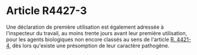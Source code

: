 # Article R4427-3

  
Une déclaration de première utilisation est également adressée à l'inspecteur du travail, au moins trente jours avant leur première utilisation, pour les agents biologiques non encore classés au sens de l'article [R. 4421-4][1], dès lors qu'existe une présomption de leur caractère pathogène.

 [1]: /affichCodeArticle.do?cidTexte=LEGITEXT000006072050&idArticle=LEGIARTI000018490792&dateTexte=&categorieLien=cid